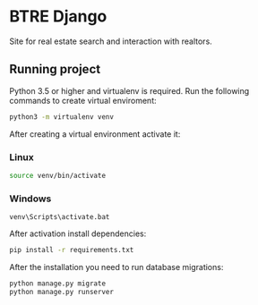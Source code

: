 # BTRE Django

Site for real estate search and interaction with realtors.

## Running project
Python 3.5 or higher and virtualenv is required.
Run the following commands to create virtual enviroment:
```bash
python3 -m virtualenv venv
```
After creating a virtual environment activate it:

### Linux
```bash
source venv/bin/activate
```
### Windows
```
venv\Scripts\activate.bat
```
After activation install dependencies:
```bash
pip install -r requirements.txt
```
After the installation you need to run database migrations:
```bash
python manage.py migrate
python manage.py runserver
```
